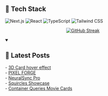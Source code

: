 ## 🚀 Tech Stack

![Next.js](https://img.shields.io/badge/Next.js-000000?style=for-the-badge&logo=next.js&logoColor=white)
![React](https://img.shields.io/badge/React-61DAFB?style=for-the-badge&logo=react&logoColor=black)
![TypeScript](https://img.shields.io/badge/TypeScript-3178C6?style=for-the-badge&logo=typescript&logoColor=white)
![Tailwind CSS](https://img.shields.io/badge/Tailwind_CSS-38B2AC?style=for-the-badge&logo=tailwind-css&logoColor=white)

<div align="center">

[![GitHub Streak](https://github-readme-streak-stats-eight.vercel.app/?user=badger3000&theme=tokyonight)](https://git.io/streak-stats)

</div>

<details open> 
 <summary><h2>📝 Latest Posts</h2></summary>
 <!-- BLOG-POST-LIST:START -->
- <a href="https://www.badger3000.com/codepen/3d-card-hover-effect">3D Card hover effect</a>
<br/>
- <a href="https://www.badger3000.com/codepen/pixel-forge">PIXEL FORGE</a>
<br/>
- <a href="https://www.badger3000.com/codepen/neuralsync-pro">NeuralSync Pro</a>
<br/>
- <a href="https://www.badger3000.com/codepen/squircles-showcase">Squircles Showcase</a>
<br/>
- <a href="https://www.badger3000.com/codepen/container-queries-movie-cards">Container Queries Movie Cards</a>
<!-- BLOG-POST-LIST:END -->
</details>

